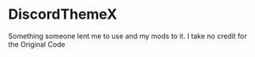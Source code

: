 # DiscordThemeX
Something someone lent me to use and my mods to it. I take no credit for the Original Code
